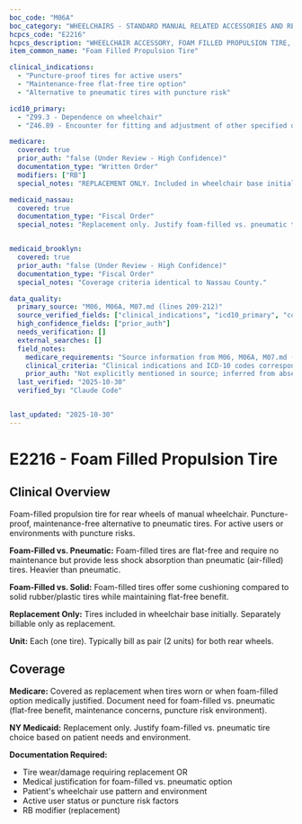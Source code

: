 ```yaml
---
boc_code: "M06A"
boc_category: "WHEELCHAIRS - STANDARD MANUAL RELATED ACCESSORIES AND REPAIRS"
hcpcs_code: "E2216"
hcpcs_description: "WHEELCHAIR ACCESSORY, FOAM FILLED PROPULSION TIRE, ANY SIZE, EACH"
item_common_name: "Foam Filled Propulsion Tire"

clinical_indications:
  - "Puncture-proof tires for active users"
  - "Maintenance-free flat-free tire option"
  - "Alternative to pneumatic tires with puncture risk"

icd10_primary:
  - "Z99.3 - Dependence on wheelchair"
  - "Z46.89 - Encounter for fitting and adjustment of other specified devices"

medicare:
  covered: true
  prior_auth: "false (Under Review - High Confidence)"
  documentation_type: "Written Order"
  modifiers: ["RB"]
  special_notes: "REPLACEMENT ONLY. Included in wheelchair base initially. Replacement only with RB modifier. Document need for foam-filled vs. pneumatic. Flat-free, no maintenance."

medicaid_nassau:
  covered: true
  documentation_type: "Fiscal Order"
  special_notes: "Replacement only. Justify foam-filled vs. pneumatic tire option."


medicaid_brooklyn:
  covered: true
  prior_auth: "false (Under Review - High Confidence)"
  documentation_type: "Fiscal Order"
  special_notes: "Coverage criteria identical to Nassau County."

data_quality:
  primary_source: "M06, M06A, M07.md (lines 209-212)"
  source_verified_fields: ["clinical_indications", "icd10_primary", "covered", "documentation_type"]
  high_confidence_fields: ["prior_auth"]
  needs_verification: []
  external_searches: []
  field_notes:
    medicare_requirements: "Source information from M06, M06A, M07.md (lines 209-212) - requirements extracted and documented."
    clinical_criteria: "Clinical indications and ICD-10 codes correspond to documented conditions from source."
    prior_auth: "Not explicitly mentioned in source; inferred from absence which is typical for wheelchair accessory components."
  last_verified: "2025-10-30"
  verified_by: "Claude Code"


last_updated: "2025-10-30"
---
```


# E2216 - Foam Filled Propulsion Tire

## Clinical Overview

Foam-filled propulsion tire for rear wheels of manual wheelchair. Puncture-proof, maintenance-free alternative to pneumatic tires. For active users or environments with puncture risks.

**Foam-Filled vs. Pneumatic:** Foam-filled tires are flat-free and require no maintenance but provide less shock absorption than pneumatic (air-filled) tires. Heavier than pneumatic.

**Foam-Filled vs. Solid:** Foam-filled tires offer some cushioning compared to solid rubber/plastic tires while maintaining flat-free benefit.

**Replacement Only:** Tires included in wheelchair base initially. Separately billable only as replacement.

**Unit:** Each (one tire). Typically bill as pair (2 units) for both rear wheels.

## Coverage

**Medicare:** Covered as replacement when tires worn or when foam-filled option medically justified. Document need for foam-filled vs. pneumatic (flat-free benefit, maintenance concerns, puncture risk environment).

**NY Medicaid:** Replacement only. Justify foam-filled vs. pneumatic tire choice based on patient needs and environment.

**Documentation Required:**
- Tire wear/damage requiring replacement OR
- Medical justification for foam-filled vs. pneumatic option
- Patient's wheelchair use pattern and environment
- Active user status or puncture risk factors
- RB modifier (replacement)
